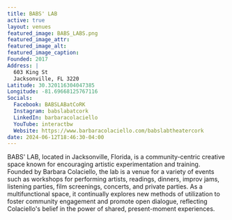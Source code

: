 ```yaml
---
title: BABS' LAB
active: true
layout: venues
featured_image: BABS_LABS.png
featured_image_attr:
featured_image_alt:
featured_image_caption:
Founded: 2017
Address: |
  603 King St
  Jacksonville, FL 3220
Latitude: 30.320116304047385
Longitude: -81.69668125767116
Socials: 
  Facebook: BABSLABatCoRK 
  Instagram: babslabatcork
  LinkedIn: barbaracolaciello
  YouTube: interactbw
  Website: https://www.barbaracolaciello.com/babslabtheatercork
date: 2024-06-12T18:46:30-04:00
---
```

BABS' LAB, located in Jacksonville, Florida, is a community-centric creative space known for encouraging artistic experimentation and training. Founded by Barbara Colaciello, the lab is a venue for a variety of events such as workshops for performing artists, readings, dinners, improv jams, listening parties, film screenings, concerts, and private parties. As a multifunctional space, it continually explores new methods of utilization to foster community engagement and promote open dialogue, reflecting Colaciello's belief in the power of shared, present-moment experiences.